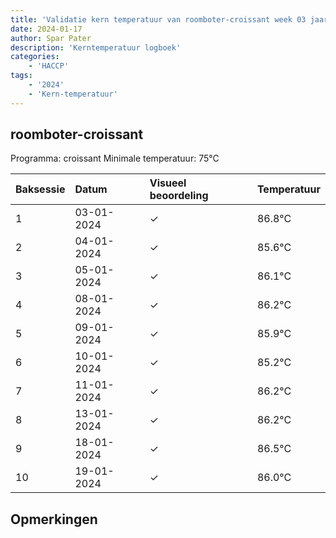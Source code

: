 ```yaml
---
title: 'Validatie kern temperatuur van roomboter-croissant week 03 jaar 2024'
date: 2024-01-17
author: Spar Pater
description: 'Kerntemperatuur logboek'
categories:
    - 'HACCP'
tags:
    - '2024'
    - 'Kern-temperatuur'
---
```


## roomboter-croissant

Programma: croissant
Minimale temperatuur: 75°C

| Baksessie | Datum | Visueel beoordeling | Temperatuur |
|:---|:---|:---|:---|
| 1 | 03-01-2024 | &check; | 86.8°C |
| 2 | 04-01-2024 | &check; | 85.6°C |
| 3 | 05-01-2024 | &check; | 86.1°C |
| 4 | 08-01-2024 | &check; | 86.2°C |
| 5 | 09-01-2024 | &check; | 85.9°C |
| 6 | 10-01-2024 | &check; | 85.2°C |
| 7 | 11-01-2024 | &check; | 86.2°C |
| 8 | 13-01-2024 | &check; | 86.2°C |
| 9 | 18-01-2024 | &check; | 86.5°C |
| 10 | 19-01-2024 | &check; | 86.0°C |

## Opmerkingen


